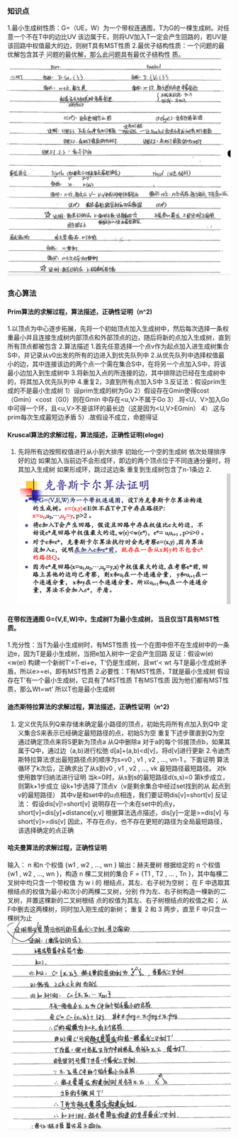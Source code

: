 ### 知识点
1.最小生成树性质：G=（UE，W）为一个带权连通图，T为G的一棵生成树。对任意一个不在T中的边比UV 该边属于E，则将UV加入T一定会产生回路的，若UV是该回路中权值最大的边，则树T具有MST性质
2.最优子结构性质：一个问题的最优解包含其子 问题的最优解，那么此问题具有最优子结构性 质。
![image.png](https://raw.githubusercontent.com/GoodNightmj/PicGo/master/202412142000530.png)

### 贪心算法
#### Prim算法的求解过程，算法描述，正确性证明（n^2)
1.以顶点为中心逐步拓展，先将一个初始顶点加入生成树中，然后每次选择一条权重最小并且连接生成树内部顶点和外部顶点的边，随后将新的点加入生成树，直到所有顶点都被包含
2.算法描述
	1.首先任意选择一个点v作为起点加入进生成树集合S中，并记录从v0出发的所有的边进入到优先队列中
	2.从优先队列中选择权值最小的边，其中连接该边的两个点一个需在集合S中，在将另一个点加入S中，将该最小边加入到生成树中
	3.将新加入点的所连接的边，其中排除边已经在生成树中的，将其加入优先队列中
	4.重复2，3直到所有点加入S中
3.反证法：假设prim生成的不是最小生成树
1）设prim生成的树为Go
2）假设存在Gmin使得cost（Gmin）<cost（G0）则在Gmin 中存在<u,V>不属于Go
3）.将<U、V>加入Go中可得一个环，且<u,V>不是该环的最长边（这是因为<U,V>EGmin）
4）.这与prim每次生成最短边矛盾
5）.故假设不成立，命题得证



#### Kruscal算法的求解过程，算法描述，正确性证明(eloge)
1.
	先将所有边按照权值进行从小到大排序
	初始化一个空的生成树
	依次处理排序好的边
		如果加入当前边不会形成环，即边的两个顶点位于不同连通分量时，将其加入生成树
		如果形成环，跳过这边条
	重复到生成树包含了n-1条边
2.![image.png](https://raw.githubusercontent.com/GoodNightmj/PicGo/master/202412141819865.png)

#### 在带权连通图 G=(V,E,W)中，生成树T为最小生成树， 当且仅当T具有MST性质。
1.充分性：当T为最小生成树时，有MST性质
找一个在图中但不在生成树中的一条边e，因为T是最小生成树，当把e加入树中一定会产生回路
反证：假设w(e)<w(ei)
构建一个新树T'=T-ei+e，T'仍是生成树，且wt'< wt
与T是最小生成树矛盾，所以e>=ei，即有MST性质
2.必要性：T有MST性质，T就是最小生成树
假设存在T'有一个最小生成树，它具有了MST性质
T有MST性质
因为他们都有MST性质，那么Wt=wt'
所以T也是最小生成树


#### 迪杰斯特拉算法的求解过程，算法描述，正确性证明（n^2)
1.
	定义优先队列Q来存储未确定最小路径的顶点，初始先将所有点加入到Q中
	定义集合S来表示已经确定最短路径的点，初始S为空
	重复下述步骤直到Q为空
		通过确定顶点来将S更新为顶点a
		从Q中删除a
		对于a的每个邻接顶点b，如果其属于Q中，通过边（a,b)进行松弛
		d[a]+(a,b)<d[v]，将d[v]进行更新
2.令迪杰斯特拉算法求出最短路径点的顺序为s=v0 , v1 , v2 , …, vn-1 。下面证明 算法循环了k次后，正确求出了从s到v0 , v1 , v2 , …, vk 最短路径最短路径。
对k使用数学归纳法进行证明
当k=0时，从s到s的最短路径d(s,s)=0
第k步成立，则第k+1步成立
设k+1步选择了顶点v（v是剩余集合中经过set找到的从 起点到v的最短路径）
其中v是和set中的u点相连，我们要证明dis[v]=short[v]
反证法：
假设dis[v]!=short[v]
说明存在一个未在set中的点y，short[v]=dis[y]+distance[y,v]
根据算法选点描述，dis[y]一定是>=dis[v]
与short[v]>=dis[v]
因此，不存在点y，也不存在更短的路径为全局最短路径，该选择确定的点正确

#### 哈夫曼算法的求解过程，正确性证明
输入： n 和n 个权值 {w1 , w2 , …, wn } 
输出：赫夫曼树
根据给定的 n 个权值 {w1 , w2 , …, wn }，构造 n 棵二叉树的集合 F = {T1 , T2 , … , Tn }，其中每棵二叉树中均只含一个带权值 为 w i 的 根结点，其左、右子树为空树； 
在 F 中选取其根结点的权值为最小和次小的两棵二叉树，分别 作为左、右子树构造一棵新的二叉树，并置这棵新的二叉树根结 点的权值为其左、右子树根结点的权值之和； 
从F中删去这两棵树，同时加入刚生成的新树；
重复 2 和 3 两步，直至 F 中只含一棵树为止
![image.png](https://raw.githubusercontent.com/GoodNightmj/PicGo/master/202412142031969.png)
